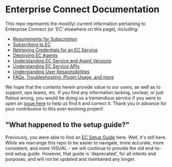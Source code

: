# Enterprise Connect Documentation
This repo represents the most(ly) current information pertaining to Enterprise Connect (or 'EC' elsewhere on this page), including:

* [Requirements for Subscription](docs/subscription.md#requirements) 
* [Subscribing to EC](docs/subscription.md#how-to)
* [Retrieving Credentials for an EC Service](docs/construction.md)
* [Deploying EC Agents](docs/construction.md)
* [Understanding EC Service and Agent Versions](docs/construction.md)
* [Understanding EC Service APIs](docs/construction.md)
* [Understanding User Responsibilities](docs/construction.md)
* [FAQs, Troubleshooting, Plugin Usage, and more](docs/construction.md)

We hope that the contents herein provide value to our users, as well as to support, ops teams, etc. If you find any information lacking, unclear, or just flatout wrong, you would be doing us a tremendous service if you were to open an [issue here](https://github.com/Enterprise-connect/documentation/issues) to help us find it and correct it. Thank you in advance for your contribution to this ever-evolving project!

## "What happened to the setup guide?"
Previously, you were able to find an [EC Setup Guide](https://enterprise-connect.github.io/documentation/ec-guide) here. Well, it's still here. While we rearrange this repo to be easier to navigate, more accurate, more consistent, and more VISUAL - we will continue to provide the old end-to-end setup guide. However, that guide is 'deprecated', for all intents and purposes, and will not be updated and maintained any longer.